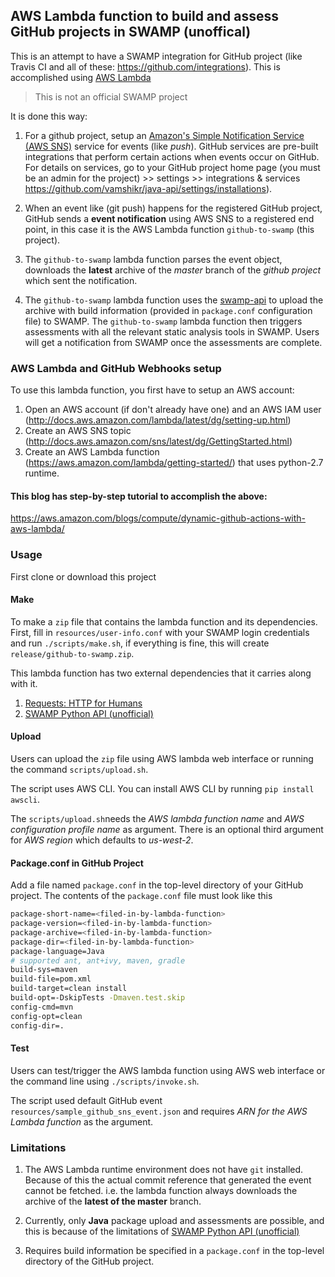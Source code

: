 ## AWS Lambda function to build and assess GitHub projects in SWAMP (unoffical)

This is an attempt to have a SWAMP integration for GitHub project (like Travis CI and all of these: https://github.com/integrations).  This is accomplished using [AWS Lambda](https://aws.amazon.com/lambda/)

> This is not an official SWAMP project

It is done this way:

1. For a github project, setup an [Amazon's Simple Notification Service (AWS SNS)](https://aws.amazon.com/sns/) service for events (like *push*). GitHub services are pre-built integrations that perform certain actions when events occur on GitHub. For details on services, go to your GitHub project home page (you must be an admin for the project) >> settings >> integrations & services https://github.com/vamshikr/java-api/settings/installations).

1. When an event like (git push) happens for the registered GitHub project, GitHub sends a **event notification** using AWS SNS to a registered end point, in this case it is the AWS Lambda function `github-to-swamp` (this project).

1. The `github-to-swamp` lambda function parses the event object, downloads the **latest** archive of the *master* branch of the *github project* which sent the notification.

1. The `github-to-swamp` lambda function uses the [swamp-api](https://github.com/vamshikr/swamp-python-api) to upload the archive with build information (provided in `package.conf` configuration file) to SWAMP. The `github-to-swamp` lambda function then triggers assessments with all the relevant static analysis tools in SWAMP. Users will get a notification from SWAMP once the assessments are complete.


### AWS Lambda and GitHub Webhooks setup

To use this lambda function, you first have to setup an AWS account:

1. Open an AWS account (if don't already have one) and an AWS IAM user (http://docs.aws.amazon.com/lambda/latest/dg/setting-up.html)
1. Create an AWS SNS topic (http://docs.aws.amazon.com/sns/latest/dg/GettingStarted.html)
1. Create an AWS Lambda function (https://aws.amazon.com/lambda/getting-started/) that uses python-2.7 runtime.


#### This blog has step-by-step tutorial to accomplish the above:
https://aws.amazon.com/blogs/compute/dynamic-github-actions-with-aws-lambda/

### Usage

First clone or download this project

#### Make

To make a `zip` file that contains the lambda function and its dependencies. First, fill in `resources/user-info.conf` with your SWAMP login credentials
and run `./scripts/make.sh`, if everything is fine, this will create `release/github-to-swamp.zip`.

This lambda function has two external dependencies that it carries along with it.

1. [Requests: HTTP for Humans](http://docs.python-requests.org/en/master/)
2. [SWAMP Python API (unofficial)](https://github.com/vamshikr/swamp-python-api)

#### Upload

Users can upload the `zip` file using AWS lambda web interface or running the command `scripts/upload.sh`.

The script uses AWS CLI. You can install AWS CLI by running `pip install awscli`.

The `scripts/upload.sh`needs the *AWS lambda function name* and *AWS configuration profile name* as argument. There is an optional third argument for *AWS region* which defaults to *us-west-2*.

#### Package.conf in GitHub Project

Add a file named `package.conf` in the top-level directory of your GitHub project. The contents of the `package.conf` file must look like this
```sh
package-short-name=<filed-in-by-lambda-function>
package-version=<filed-in-by-lambda-function>
package-archive=<filed-in-by-lambda-function>
package-dir=<filed-in-by-lambda-function>
package-language=Java
# supported ant, ant+ivy, maven, gradle
build-sys=maven
build-file=pom.xml
build-target=clean install
build-opt=-DskipTests -Dmaven.test.skip
config-cmd=mvn
config-opt=clean
config-dir=.
```

#### Test
Users can test/trigger the AWS lambda function using AWS web interface or the command line using `./scripts/invoke.sh`.

The script used default GitHub event `resources/sample_github_sns_event.json` and requires *ARN for the AWS Lambda function* as the argument.

### Limitations

1. The AWS Lambda runtime environment does not have `git` installed. Because of this the actual commit reference that generated the event cannot be fetched. i.e. the lambda function always downloads the archive of the **latest of the master** branch.

2. Currently, only **Java** package upload and assessments are possible, and this is because of the limitations of [SWAMP Python API (unofficial)](https://github.com/vamshikr/swamp-python-api)

3. Requires build information be specified in a `package.conf` in the top-level directory of the GitHub project.
